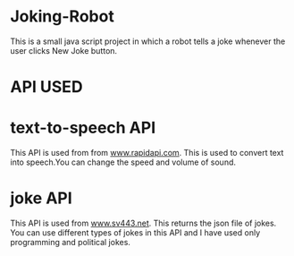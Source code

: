 # Joking-Robot
This is a small java script project in which a robot tells a joke whenever the user clicks New Joke button.
# API USED </br>
# text-to-speech API </br>
This API is used from from www.rapidapi.com. This is used to convert text into speech.You can change the speed and volume of sound.</br>
# joke API </br> 
This API is used from www.sv443.net. This returns the json file of jokes. You can use different types of jokes in this API and I have used only programming and political jokes.</br>

